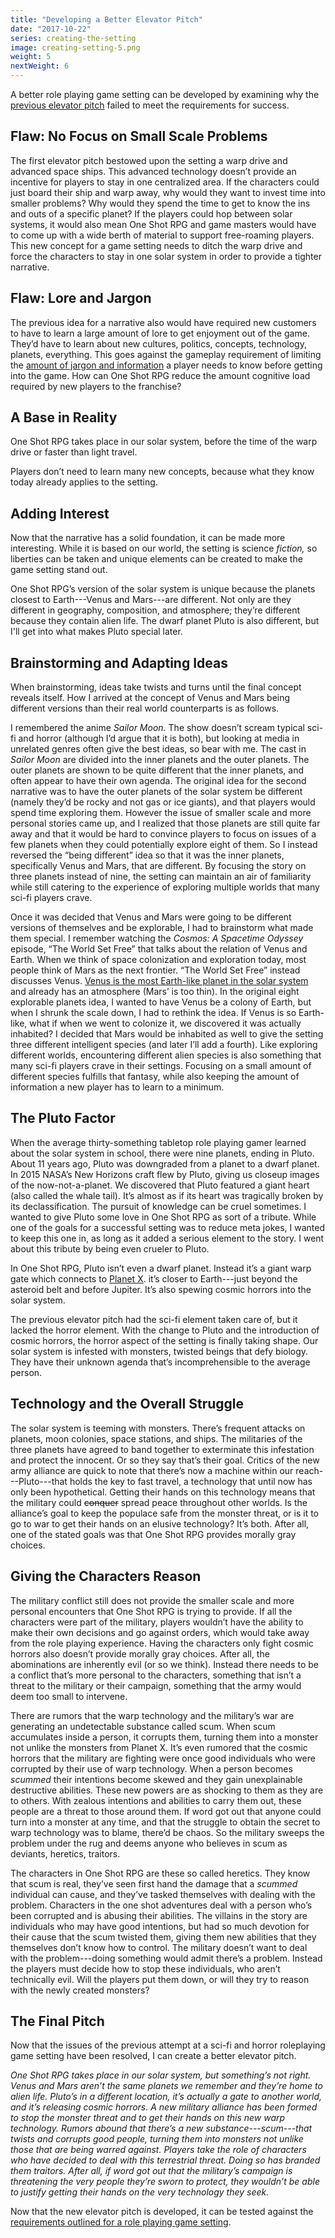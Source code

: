 ```yaml
---
title: "Developing a Better Elevator Pitch"
date: "2017-10-22"
series: creating-the-setting
image: creating-setting-5.png
weight: 5
nextWeight: 6
---
```


A better role playing game setting can be developed by examining why the [previous elevator pitch](/blog/creating-the-setting/a-failed-sci-fi-setting/) failed to meet the requirements for success.<!--more-->

## Flaw: No Focus on Small Scale Problems
The first elevator pitch bestowed upon the setting a warp drive and advanced space ships. This advanced technology doesn’t provide an incentive for players to stay in one centralized area. If the characters could just board their ship and warp away, why would they want to invest time into smaller problems? Why would they spend the time to get to know the ins and outs of a specific planet? If the players could hop between solar systems, it would also mean One Shot RPG and game masters would have to come up with a wide berth of material to support free-roaming players. This new concept for a game setting needs to ditch the warp drive and force the characters to stay in one solar system in order to provide a tighter narrative.

## Flaw: Lore and Jargon
The previous idea for a narrative also would have required new customers to have to learn a large amount of lore to get enjoyment out of the game. They’d have to learn about new cultures, politics, concepts, technology, planets, everything. This goes against the gameplay requirement of limiting the [amount of jargon and information](/blog/creating-the-setting/requirements-for-a-role-playing-game-setting/#business-requirements) a player needs to know before getting into the game. How can One Shot RPG reduce the amount cognitive load required by new players to the franchise?

## A Base in Reality
One Shot RPG takes place in our solar system, before the time of the warp drive or faster than light travel.

Players don’t need to learn many new concepts, because what they know today already applies to the setting.

## Adding Interest
Now that the narrative has a solid foundation, it can be made more interesting. While it is based on our world, the setting is science _fiction,_ so liberties can be taken and unique elements can be created to make the game setting stand out.

One Shot RPG’s version of the solar system is unique because the planets closest to Earth---Venus and Mars---are different. Not only are they different in geography, composition, and atmosphere; they’re different because they contain alien life. The dwarf planet Pluto is also different, but I'll get into what makes Pluto special later.

## Brainstorming and Adapting Ideas
When brainstorming, ideas take twists and turns until the final concept reveals itself. How I arrived at the concept of Venus and Mars being different versions than their real world counterparts is as follows.

I remembered the anime _Sailor Moon._ The show doesn’t scream typical sci-fi and horror (although I’d argue that it is both), but looking at media in unrelated genres often give the best ideas, so bear with me. The cast in _Sailor Moon_ are divided into the inner planets and the outer planets. The outer planets are shown to be quite different that the inner planets, and often appear to have their own agenda. The original idea for the second narrative was to have the outer planets of the solar system be different (namely they’d be rocky and not gas or ice giants), and that players would spend time exploring them. However the issue of smaller scale and more personal stories came up, and I realized that those planets are still quite far away and that it would be hard to convince players to focus on issues of a few planets when they could potentially explore eight of them. So I instead reversed the “being different” idea so that it was the inner planets, specifically Venus and Mars, that are different. By focusing the story on three planets instead of nine, the setting can maintain an air of familiarity while still catering to the experience of exploring multiple worlds that many sci-fi players crave.

Once it was decided that Venus and Mars were going to be different versions of themselves and be explorable, I had to brainstorm what made them special. I remember watching the _Cosmos: A Spacetime Odyssey_ episode, “The World Set Free” that talks about the relation of Venus and Earth. When we think of space colonization and exploration today, most people think of Mars as the next frontier. “The World Set Free” instead discusses Venus. [Venus is the most Earth-like planet in the solar system](https://solarsystem.nasa.gov/planets/venus) and already has an atmosphere (Mars’ is too thin). In the original eight explorable planets idea, I wanted to have Venus be a colony of Earth, but when I shrunk the scale down, I had to rethink the idea. If Venus is so Earth-like, what if when we went to colonize it, we discovered it was actually inhabited? I decided that Mars would be inhabited as well to give the setting three different intelligent species (and later I’ll add a fourth). Like exploring different worlds, encountering different alien species is also something that many sci-fi players crave in their settings. Focusing on a small amount of different species fulfills that fantasy, while also keeping the amount of information a new player has to learn to a minimum.

## The Pluto Factor
When the average thirty-something tabletop role playing gamer learned about the solar system in school, there were nine planets, ending in Pluto. About 11 years ago, Pluto was downgraded from a planet to a dwarf planet. In 2015 NASA’s New Horizons craft flew by Pluto, giving us closeup images of the now-not-a-planet. We discovered that Pluto featured a giant heart (also called the whale tail). It’s almost as if its heart was tragically broken by its declassification. The pursuit of knowledge can be cruel sometimes. I wanted to give Pluto some love in One Shot RPG as sort of a tribute. While one of the goals for a successful setting was to reduce meta jokes, I wanted to keep this one in, as long as it added a serious element to the story. I went about this tribute by being even crueler to Pluto.

In One Shot RPG, Pluto isn’t even a dwarf planet. Instead it’s a giant warp gate which connects to  [Planet X](https://solarsystem.nasa.gov/planets/planetx). it’s closer to Earth---just beyond the asteroid belt and before Jupiter. It’s also spewing cosmic horrors into the solar system.

The previous elevator pitch had the sci-fi element taken care of, but it lacked the horror element. With the change to Pluto and the introduction of cosmic horrors, the horror aspect of the setting is finally taking shape. Our solar system is infested with monsters, twisted beings that defy biology. They have their unknown agenda that’s incomprehensible to the average person.

## Technology and the Overall Struggle
The solar system is teeming with monsters. There’s frequent attacks on planets, moon colonies, space stations, and ships. The militaries of the three planets have agreed to band together to exterminate this infestation and protect the innocent. Or so they say that’s their goal. Critics of the new army alliance are quick to note that there’s now a machine within our reach---Pluto---that holds the key to fast travel, a technology that until now has only been hypothetical. Getting their hands on this technology means that the military could ~~conquer~~ spread peace throughout other worlds. Is the alliance’s goal to keep the populace safe from the monster threat, or is it to go to war to get their hands on an elusive technology? It’s both. After all, one of the stated goals was that One Shot RPG provides morally gray choices.

## Giving the Characters Reason
The military conflict still does not provide the smaller scale and more personal encounters that One Shot RPG is trying to provide. If all the characters were part of the  military, players wouldn’t have the ability to make their own decisions and go against orders, which would take away from the role playing experience. Having the characters only fight cosmic horrors also doesn’t provide morally gray choices. After all, the abominations are inherently evil (or so we think). Instead there needs to be a conflict that’s more personal to the characters, something that isn’t a threat to the military or their campaign, something that the army would deem too small to intervene.

There are rumors that the warp technology and the military’s war are generating an undetectable substance called scum. When scum accumulates inside a person, it corrupts them, turning them into a monster not unlike the monsters from Planet X. It’s even rumored that the cosmic horrors that the military are fighting were once good individuals who were corrupted by their use of warp technology. When a person becomes _scummed_ their intentions become skewed and they gain unexplainable destructive abilities. These new powers are as shocking to them as they are to others. With zealous intentions and abilities to carry them out, these people are a threat to those around them. If word got out that anyone could turn into a monster at any time, and that the struggle to obtain the secret to warp technology was to blame, there’d be chaos. So the military sweeps the problem under the rug and deems anyone who believes in scum as deviants, heretics, traitors.

The characters in One Shot RPG are these so called heretics. They know that scum is real, they’ve seen first hand the damage that a _scummed_ individual can cause, and they’ve tasked themselves with dealing with the problem. Characters in the one shot adventures deal with a person who’s been corrupted and is abusing their abilities. The villains in the story are individuals who may have good intentions, but had so much devotion for their cause that the scum twisted them, giving them new abilities that they themselves don’t know how to control. The military doesn’t want to deal with the problem---doing something would admit there’s a problem. Instead the players must decide how to stop these individuals, who aren’t technically evil. Will the players put them down, or will they try to reason with the newly created monsters?

## The Final Pitch
Now that the issues of the previous attempt at a sci-fi and horror roleplaying game setting have been resolved, I can create a better elevator pitch.

_One Shot RPG takes place in our solar system, but something’s not right. Venus and Mars aren’t the same planets we remember and they’re home to alien life. Pluto’s in a different location, it’s actually a gate to another world, and it’s releasing cosmic horrors. A new military alliance has been formed to stop the monster threat and to get their hands on this new warp technology. Rumors abound that there’s a new substance---scum---that twists and corrupts good people, turning them into monsters not unlike those that are being warred against. Players take the role of characters who have decided to deal with this terrestrial threat. Doing so has branded them traitors. After all, if word got out that the military’s campaign is threatening the very people they’re sworn to protect, they wouldn’t be able to justify getting their hands on the very technology they seek._

Now that the new elevator pitch is developed, it can be tested against the [requirements outlined for a role playing game setting](/blog/creating-the-setting/requirements-for-a-role-playing-game-setting/).

